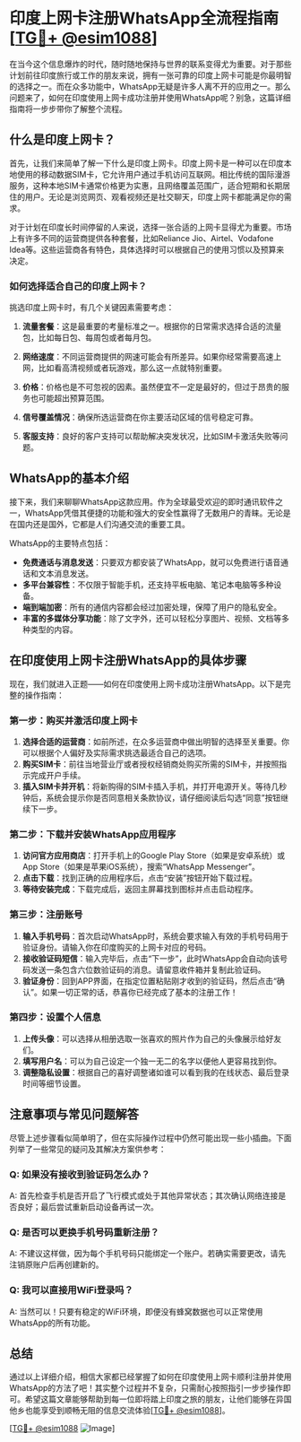 # 印度上网卡注册WhatsApp全流程指南[[TG💪+ @esim1088](https://t.me/s/esim1088)]

在当今这个信息爆炸的时代，随时随地保持与世界的联系变得尤为重要。对于那些计划前往印度旅行或工作的朋友来说，拥有一张可靠的印度上网卡可能是你最明智的选择之一。而在众多功能中，WhatsApp无疑是许多人离不开的应用之一。那么问题来了，如何在印度使用上网卡成功注册并使用WhatsApp呢？别急，这篇详细指南将一步步带你了解整个流程。

## 什么是印度上网卡？

首先，让我们来简单了解一下什么是印度上网卡。印度上网卡是一种可以在印度本地使用的移动数据SIM卡，它允许用户通过手机访问互联网。相比传统的国际漫游服务，这种本地SIM卡通常价格更为实惠，且网络覆盖范围广，适合短期和长期居住的用户。无论是浏览网页、观看视频还是社交聊天，印度上网卡都能满足你的需求。

对于计划在印度长时间停留的人来说，选择一张合适的上网卡显得尤为重要。市场上有许多不同的运营商提供各种套餐，比如Reliance Jio、Airtel、Vodafone Idea等。这些运营商各有特色，具体选择时可以根据自己的使用习惯以及预算来决定。

### 如何选择适合自己的印度上网卡？

挑选印度上网卡时，有几个关键因素需要考虑：

1. **流量套餐**：这是最重要的考量标准之一。根据你的日常需求选择合适的流量包，比如每日包、每周包或者每月包。
   
2. **网络速度**：不同运营商提供的网速可能会有所差异。如果你经常需要高速上网，比如看高清视频或者玩游戏，那么这一点就特别重要。

3. **价格**：价格也是不可忽视的因素。虽然便宜不一定是最好的，但过于昂贵的服务也可能超出预算范围。

4. **信号覆盖情况**：确保所选运营商在你主要活动区域的信号稳定可靠。

5. **客服支持**：良好的客户支持可以帮助解决突发状况，比如SIM卡激活失败等问题。

## WhatsApp的基本介绍

接下来，我们来聊聊WhatsApp这款应用。作为全球最受欢迎的即时通讯软件之一，WhatsApp凭借其便捷的功能和强大的安全性赢得了无数用户的青睐。无论是在国内还是国外，它都是人们沟通交流的重要工具。

WhatsApp的主要特点包括：
- **免费通话与消息发送**：只要双方都安装了WhatsApp，就可以免费进行语音通话和文本消息发送。
- **多平台兼容性**：不仅限于智能手机，还支持平板电脑、笔记本电脑等多种设备。
- **端到端加密**：所有的通信内容都会经过加密处理，保障了用户的隐私安全。
- **丰富的多媒体分享功能**：除了文字外，还可以轻松分享图片、视频、文档等多种类型的内容。

## 在印度使用上网卡注册WhatsApp的具体步骤

现在，我们就进入正题——如何在印度使用上网卡成功注册WhatsApp。以下是完整的操作指南：

### 第一步：购买并激活印度上网卡

1. **选择合适的运营商**：如前所述，在众多运营商中做出明智的选择至关重要。你可以根据个人偏好及实际需求挑选最适合自己的选项。
2. **购买SIM卡**：前往当地营业厅或者授权经销商处购买所需的SIM卡，并按照指示完成开户手续。
3. **插入SIM卡并开机**：将新购得的SIM卡插入手机，并打开电源开关。等待几秒钟后，系统会提示你是否同意相关条款协议，请仔细阅读后勾选“同意”按钮继续下一步。

### 第二步：下载并安装WhatsApp应用程序

1. **访问官方应用商店**：打开手机上的Google Play Store（如果是安卓系统）或App Store（如果是苹果iOS系统），搜索“WhatsApp Messenger”。
2. **点击下载**：找到正确的应用程序后，点击“安装”按钮开始下载过程。
3. **等待安装完成**：下载完成后，返回主屏幕找到图标并点击启动程序。

### 第三步：注册账号

1. **输入手机号码**：首次启动WhatsApp时，系统会要求输入有效的手机号码用于验证身份。请输入你在印度购买的上网卡对应的号码。
2. **接收验证码短信**：输入完毕后，点击“下一步”，此时WhatsApp会自动向该号码发送一条包含六位数验证码的消息。请留意收件箱并复制此验证码。
3. **验证身份**：回到APP界面，在指定位置粘贴刚才收到的验证码，然后点击“确认”。如果一切正常的话，恭喜你已经完成了基本的注册工作！

### 第四步：设置个人信息

1. **上传头像**：可以选择从相册选取一张喜欢的照片作为自己的头像展示给好友们。
2. **填写用户名**：可以为自己设定一个独一无二的名字以便他人更容易找到你。
3. **调整隐私设置**：根据自己的喜好调整诸如谁可以看到我的在线状态、最后登录时间等细节设置。

## 注意事项与常见问题解答

尽管上述步骤看似简单明了，但在实际操作过程中仍然可能出现一些小插曲。下面列举了一些常见的疑问及其解决方案供参考：

### Q: 如果没有接收到验证码怎么办？
A: 首先检查手机是否开启了飞行模式或处于其他异常状态；其次确认网络连接是否良好；最后尝试重新启动设备再试一次。

### Q: 是否可以更换手机号码重新注册？
A: 不建议这样做，因为每个手机号码只能绑定一个账户。若确实需要更改，请先注销原账户后再创建新的。

### Q: 我可以直接用WiFi登录吗？
A: 当然可以！只要有稳定的WiFi环境，即便没有蜂窝数据也可以正常使用WhatsApp的所有功能。

## 总结

通过以上详细介绍，相信大家都已经掌握了如何在印度使用上网卡顺利注册并使用WhatsApp的方法了吧！其实整个过程并不复杂，只需耐心按照指引一步步操作即可。希望这篇文章能够帮助到每一位即将踏上印度之旅的朋友，让他们能够在异国他乡也能享受到顺畅无阻的信息交流体验[[TG💪+ @esim1088](https://t.me/s/esim1088)]。

[[TG💪+ @esim1088](https://t.me/s/esim1088) ![Image](https://i.postimg.cc/4NQfJmqS/Snipaste-2025-05-13-00-14-12.png)]